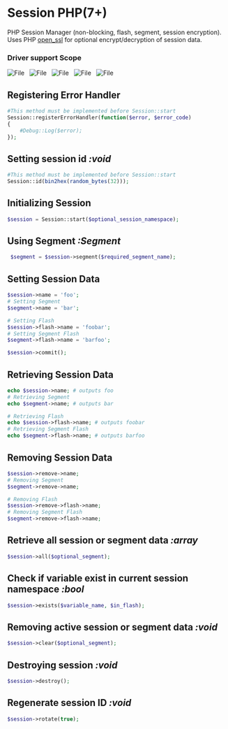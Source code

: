 # Session PHP(7+)
PHP Session Manager (non-blocking, flash, segment, session encryption). Uses PHP [open_ssl](http://php.net/manual/en/book.openssl.php) for optional encrypt/decryption of session data.

### Driver support  Scope
![File](https://img.shields.io/badge/FILE-completed-blue.svg?style=flat-square)&nbsp;&nbsp;&nbsp;![File](https://img.shields.io/badge/COOKIE-completed-blue.svg?style=flat-square)&nbsp;&nbsp;&nbsp;![File](https://img.shields.io/badge/SQL-completed-blue.svg?style=flat-square)&nbsp;&nbsp;&nbsp;![File](https://img.shields.io/badge/MEMCACHED-active-blue.svg?style=flat-square)&nbsp;&nbsp;&nbsp;![File](https://img.shields.io/badge/REDIS-active-brightgreen.svg?style=flat-square)&nbsp;&nbsp;&nbsp;


## Registering Error Handler
```php
#This method must be implemented before Session::start
Session::registerErrorHandler(function($error, $error_code)
{
    #Debug::Log($error);
});
```

## Setting session id *:void*
```php
#This method must be implemented before Session::start
Session::id(bin2hex(random_bytes(32)));
```

## Initializing Session
```php
$session = Session::start($optional_session_namespace);
```


## Using Segment *:Segment*
```php
 $segment = $session->segment($required_segment_name);
```

## Setting Session Data
```php
$session->name = 'foo';
# Setting Segment
$segment->name = 'bar';

# Setting Flash
$session->flash->name = 'foobar';
# Setting Segment Flash
$segment->flash->name = 'barfoo';

$session->commit();
```

## Retrieving Session Data
```php
echo $session->name; # outputs foo
# Retrieving Segment
echo $segment->name; # outputs bar

# Retrieving Flash
echo $session->flash->name; # outputs foobar
# Retrieving Segment Flash
echo $segment->flash->name; # outputs barfoo
```

## Removing Session Data
```php
$session->remove->name;
# Removing Segment
$segment->remove->name;

# Removing Flash
$session->remove->flash->name;
# Removing Segment Flash
$segment->remove->flash->name;
```

## Retrieve all session or segment data *:array*
```php
$session->all($optional_segment);
```

## Check if variable exist in current session namespace *:bool*
```php
$session->exists($variable_name, $in_flash);
```


## Removing active session or segment data *:void*
```php
$session->clear($optional_segment);
```

## Destroying session *:void*
```php
$session->destroy();
```

## Regenerate session ID *:void*
```php
$session->rotate(true);
```
